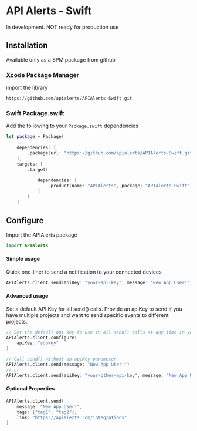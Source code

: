 # API Alerts - Swift

In development. NOT ready for production use


## Installation

Available only as a SPM package from github

### Xcode Package Manager

import the library
```
https://github.com/apialerts/APIAlerts-Swift.git
```

### Swift Package.swift

Add the following to your `Package.swift` dependencies

```swift
let package = Package(
    ...
    dependencies: [
        .package(url: "https://github.com/apialerts/APIAlerts-Swift.git", exact: "0.0.2")
    ],
    targets: [
        .target(
            ...
            dependencies: [
                .product(name: "APIAlerts", package: "APIAlerts-Swift"),
            ]
        )
    ]
```

## Configure

Import the APIAlerts package

```swift
import APIAlerts
```

#### Simple usage

Quick one-liner to send a notification to your connected devices

```swift
APIAlerts.client.send(apiKey: "your-api-key", message: "New App User!")
```

#### Advanced usage

Set a default API Key for all send() calls.
Provide an apiKey to send if you have multiple projects and want to send specific events to different projects.

```swift
// Set the default api key to use in all send() calls at any time in your app
APIAlerts.client.configure(
    apiKey: "youkey"
)

// Call send() without an apiKey parameter
APIAlerts.client.send(message: "New App User!")
// or
APIAlerts.client.send(apiKey: "your-other-api-key", message: "New App User!")
```

#### Optional Properties
```swift
APIAlerts.client.send(
    message: "New App User!",
    tags: ["tag1", "tag2"],
    link: "https://apialerts.com/integrations"
)
```
